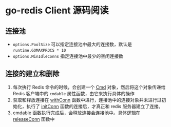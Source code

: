 go-redis Client 源码阅读
====

## 连接池

+ `options.PoolSize` 可以指定连接池中最大的连接数，默认是 `runtime.GOMAXPROCS * 10`
+ `options.MinIdleConns` 指定连接池中最少的空闲连接数

## 连接的建立和删除

1. 每次执行 Redis 命令的时候，会创建一个 [Cmd](command.go:184) 对象，然后将这个对象传递给 Redis 客户端中的 `cmdable` 属性函数，由它来执行具体的操作
2. 获取和释放连接在 [withConn](redis.go:271) 函数中进行，连接池中的连接对象并未进行过初始化，执行了 [initConn](redis.go:214) 函数的连接后，才真正和 redis 服务器建立了连接。
3. cmdable 函数执行完成后，会释放连接会连接池中。具体逻辑在 [releaseConn](redis.go:259) 函数中